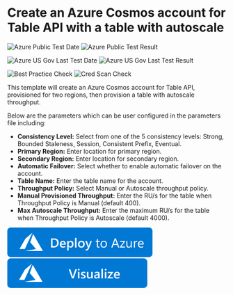 # Create an Azure Cosmos account for Table API with a table with autoscale

![Azure Public Test Date](https://azurequickstartsservice.blob.core.windows.net/badges/101-cosmosdb-table-autoscale/PublicLastTestDate.svg)
![Azure Public Test Result](https://azurequickstartsservice.blob.core.windows.net/badges/101-cosmosdb-table-autoscale/PublicDeployment.svg)

![Azure US Gov Last Test Date](https://azurequickstartsservice.blob.core.windows.net/badges/101-cosmosdb-table-autoscale/FairfaxLastTestDate.svg)
![Azure US Gov Last Test Result](https://azurequickstartsservice.blob.core.windows.net/badges/101-cosmosdb-table-autoscale/FairfaxDeployment.svg)

![Best Practice Check](https://azurequickstartsservice.blob.core.windows.net/badges/101-cosmosdb-table-autoscale/BestPracticeResult.svg)
![Cred Scan Check](https://azurequickstartsservice.blob.core.windows.net/badges/101-cosmosdb-table-autoscale/CredScanResult.svg)

This template will create an Azure Cosmos account for Table API, provisioned for two regions, then provision a table with autoscale throughput.

Below are the parameters which can be user configured in the parameters file including:

- **Consistency Level:** Select from one of the 5 consistency levels: Strong, Bounded Staleness, Session, Consistent Prefix, Eventual.
- **Primary Region:** Enter location for primary region.
- **Secondary Region:** Enter location for secondary region.
- **Automatic Failover:** Select whether to enable automatic failover on the account.
- **Table Name:** Enter the table name for the account.
- **Throughput Policy:** Select Manual or Autoscale throughput policy.
- **Manual Provisioned Throughput:** Enter the RU/s for the table when Throughput Policy is Manual (default 400).
- **Max Autoscale Throughput:** Enter the maximum RU/s for the table when Throughput Policy is Autoscale (default 4000).

[![Deploy To Azure](https://raw.githubusercontent.com/Azure/azure-quickstart-templates/master/1-CONTRIBUTION-GUIDE/images/deploytoazure.svg?sanitize=true)]("https://portal.azure.com/#create/Microsoft.Template/uri/https%3A%2F%2Fraw.githubusercontent.com%2FAzure%2Fazure-quickstart-templates%2Fmaster%2F101-cosmosdb-table-autoscale%2Fazuredeploy.json")  [![Visualize](https://raw.githubusercontent.com/Azure/azure-quickstart-templates/master/1-CONTRIBUTION-GUIDE/images/visualizebutton.svg?sanitize=true)]("http://armviz.io/#/?load=https%3A%2F%2Fraw.githubusercontent.com%2FAzure%2Fazure-quickstart-templates%2Fmaster%2F101-cosmosdb-table-autoscale%2Fazuredeploy.json")
